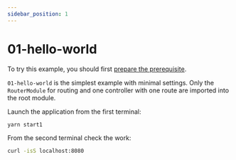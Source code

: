 ```yaml
---
sidebar_position: 1
---
```


# 01-hello-world

To try this example, you should first [prepare the prerequisite][1].

`01-hello-world` is the simplest example with minimal settings. Only the `RouterModule` for routing
and one controller with one route are imported into the root module.

Launch the application from the first terminal:

```bash
yarn start1
```

From the second terminal check the work:

```bash
curl -isS localhost:8080
```

[1]: ./prerequisite
